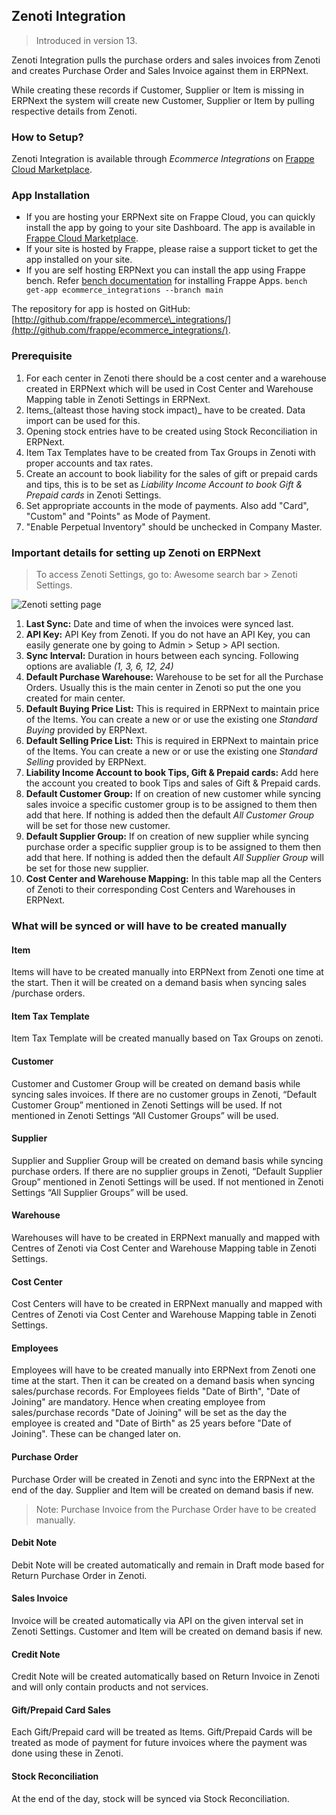 ## Zenoti Integration

> Introduced in version 13.

Zenoti Integration pulls the purchase orders and sales invoices from Zenoti and creates Purchase Order and Sales Invoice against them in ERPNext.

While creating these records if Customer, Supplier or Item is missing in ERPNext the system will create new Customer, Supplier or Item by pulling respective details from Zenoti.

### How to Setup?

Zenoti Integration is available through _Ecommerce Integrations_ on [Frappe Cloud Marketplace](https://frappecloud.com/marketplace/apps/ecommerce_integrations).

### App Installation

*   If you are hosting your ERPNext site on Frappe Cloud, you can quickly install the app by going to your site Dashboard. The app is available in [Frappe Cloud Marketplace](https://frappecloud.com/marketplace/apps/ecommerce_integrations).
*   If your site is hosted by Frappe, please raise a support ticket to get the app installed on your site.
*   If you are self hosting ERPNext you can install the app using Frappe bench. Refer [bench documentation](https://frappeframework.com/docs/user/en/bench/frappe-commands#app-installation) for installing Frappe Apps. `bench get-app ecommerce_integrations --branch main`

The repository for app is hosted on GitHub: [http://github.com/frappe/ecommerce\_integrations/](http://github.com/frappe/ecommerce_integrations/).

### Prerequisite

1.  For each center in Zenoti there should be a cost center and a warehouse created in ERPNext which will be used in Cost Center and Warehouse Mapping table in Zenoti Settings in ERPNext.
2.  Items_(alteast those having stock impact)_ have to be created. Data import can be used for this.
3.  Opening stock entries have to be created using Stock Reconciliation in ERPNext.
4.  Item Tax Templates have to be created from Tax Groups in Zenoti with proper accounts and tax rates.
5.  Create an account to book liability for the sales of gift or prepaid cards and tips, this is to be set as _Liability Income Account to book Gift & Prepaid cards_ in Zenoti Settings.
6.  Set appropriate accounts in the mode of payments. Also add "Card", "Custom" and "Points" as Mode of Payment.
7.  "Enable Perpetual Inventory" should be unchecked in Company Master.

### Important details for setting up Zenoti on ERPNext

> To access Zenoti Settings, go to: Awesome search bar > Zenoti Settings.

![Zenoti setting page](https://docs.erpnext.com/files/Zenoti%20Settings%20Screen.png)

1.  **Last Sync:** Date and time of when the invoices were synced last.
2.  **API Key:** API Key from Zenoti. If you do not have an API Key, you can easily generate one by going to Admin > Setup > API section.
3.  **Sync Interval:** Duration in hours between each syncing. Following options are avaliable _(1, 3, 6, 12, 24)_
4.  **Default Purchase Warehouse:** Warehouse to be set for all the Purchase Orders. Usually this is the main center in Zenoti so put the one you created for main center.
5.  **Default Buying Price List:** This is required in ERPNext to maintain price of the Items. You can create a new or or use the existing one _Standard Buying_ provided by ERPNext.
6.  **Default Selling Price List:** This is required in ERPNext to maintain price of the Items. You can create a new or or use the existing one _Standard Selling_ provided by ERPNext.
7.  **Liability Income Account to book Tips, Gift & Prepaid cards:** Add here the account you created to book Tips and sales of Gift & Prepaid cards.
8.  **Default Customer Group:** If on creation of new customer while syncing sales invoice a specific customer group is to be assigned to them then add that here. If nothing is added then the default _All Customer Group_ will be set for those new customer.
9.  **Default Supplier Group:** If on creation of new supplier while syncing purchase order a specific supplier group is to be assigned to them then add that here. If nothing is added then the default _All Supplier Group_ will be set for those new supplier.
10.  **Cost Center and Warehouse Mapping:** In this table map all the Centers of Zenoti to their corresponding Cost Centers and Warehouses in ERPNext.

### What will be synced or will have to be created manually

#### Item

Items will have to be created manually into ERPNext from Zenoti one time at the start. Then it will be created on a demand basis when syncing sales /purchase orders.

#### Item Tax Template

Item Tax Template will be created manually based on Tax Groups on zenoti.

#### Customer

Customer and Customer Group will be created on demand basis while syncing sales invoices. If there are no customer groups in Zenoti, “Default Customer Group” mentioned in Zenoti Settings will be used. If not mentioned in Zenoti Settings “All Customer Groups” will be used.

#### Supplier

Supplier and Supplier Group will be created on demand basis while syncing purchase orders. If there are no supplier groups in Zenoti, “Default Supplier Group” mentioned in Zenoti Settings will be used. If not mentioned in Zenoti Settings “All Supplier Groups” will be used.

#### Warehouse

Warehouses will have to be created in ERPNext manually and mapped with Centres of Zenoti via Cost Center and Warehouse Mapping table in Zenoti Settings.

#### Cost Center

Cost Centers will have to be created in ERPNext manually and mapped with Centres of Zenoti via Cost Center and Warehouse Mapping table in Zenoti Settings.

#### Employees

Employees will have to be created manually into ERPNext from Zenoti one time at the start. Then it can be created on a demand basis when syncing sales/purchase records. For Employees fields "Date of Birth", "Date of Joining" are mandatory. Hence when creating employee from sales/purchase records "Date of Joining" will be set as the day the employee is created and "Date of Birth" as 25 years before "Date of Joining". These can be changed later on.

#### Purchase Order

Purchase Order will be created in Zenoti and sync into the ERPNext at the end of the day. Supplier and Item will be created on demand basis if new.

> Note: Purchase Invoice from the Purchase Order have to be created manually.

#### Debit Note

Debit Note will be created automatically and remain in Draft mode based for Return Purchase Order in Zenoti.

#### Sales Invoice

Invoice will be created automatically via API on the given interval set in Zenoti Settings. Customer and Item will be created on demand basis if new.

#### Credit Note

Credit Note will be created automatically based on Return Invoice in Zenoti and will only contain products and not services.

#### Gift/Prepaid Card Sales

Each Gift/Prepaid card will be treated as Items. Gift/Prepaid Cards will be treated as mode of payment for future invoices where the payment was done using these in Zenoti.

#### Stock Reconciliation

At the end of the day, stock will be synced via Stock Reconciliation.